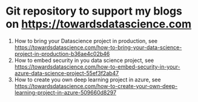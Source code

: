 # Git repository to support my blogs on https://towardsdatascience.com

1. How to bring your Datascience project in production, see https://towardsdatascience.com/how-to-bring-your-data-science-project-in-production-b36ae4c02b46
2. How to embed security in you data science project, see https://towardsdatascience.com/how-to-embed-security-in-your-azure-data-science-project-55ef3f2ab47
3. How to create you own deep learning project in azure, see https://towardsdatascience.com/how-to-create-your-own-deep-learning-project-in-azure-509660d8297
